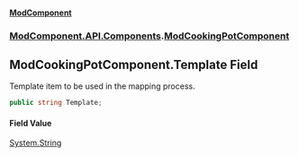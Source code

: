 #### [ModComponent](index.md 'index')
### [ModComponent.API.Components](index.md#ModComponent.API.Components 'ModComponent.API.Components').[ModCookingPotComponent](ModCookingPotComponent.md 'ModComponent.API.Components.ModCookingPotComponent')

## ModCookingPotComponent.Template Field

Template item to be used in the mapping process.

```csharp
public string Template;
```

#### Field Value
[System.String](https://docs.microsoft.com/en-us/dotnet/api/System.String 'System.String')